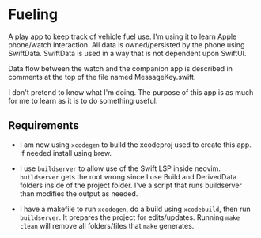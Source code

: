 # Fueling

A play app to keep track of vehicle fuel use.  I'm using it to learn Apple
phone/watch interaction. All data is owned/persisted by the phone using
SwiftData.  SwiftData is used in a way that is not dependent upon SwiftUI.

Data flow between the watch and the companion app is described in comments
at the top of the file named MessageKey.swift.

I don't pretend to know what I'm doing.  The purpose of this app is as much
for me to learn as it is to do something useful.

## Requirements

- I am now using `xcodegen` to build the xcodeproj used to create this app.
  If needed install using brew.

- I use `buildserver` to allow use of the Swift LSP inside neovim.
  `buildserver` gets the root wrong since I use Build and DerivedData folders
  inside of the project folder. I've a script that runs buildserver than
  modifies the output as needed.

- I have a makefile to run `xcodegen`, do a build using `xcodebuild`,
  then run `buildserver`.  It prepares the project for edits/updates.
  Running `make clean` will remove all folders/files that `make` generates.
